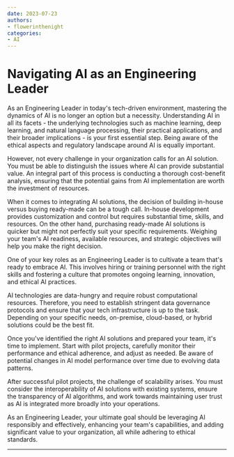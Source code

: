```yaml
---
date: 2023-07-23
authors:
- flowerinthenight
categories:
- AI
---
```


# Navigating AI as an Engineering Leader

As an Engineering Leader in today's tech-driven environment, mastering the dynamics of AI is no longer an option but a necessity. Understanding AI in all its facets - the underlying technologies such as machine learning, deep learning, and natural language processing, their practical applications, and their broader implications - is your first essential step. Being aware of the ethical aspects and regulatory landscape around AI is equally important.

<!-- more -->

However, not every challenge in your organization calls for an AI solution. You must be able to distinguish the issues where AI can provide substantial value. An integral part of this process is conducting a thorough cost-benefit analysis, ensuring that the potential gains from AI implementation are worth the investment of resources.

When it comes to integrating AI solutions, the decision of building in-house versus buying ready-made can be a tough call. In-house development provides customization and control but requires substantial time, skills, and resources. On the other hand, purchasing ready-made AI solutions is quicker but might not perfectly suit your specific requirements. Weighing your team's AI readiness, available resources, and strategic objectives will help you make the right decision.

One of your key roles as an Engineering Leader is to cultivate a team that's ready to embrace AI. This involves hiring or training personnel with the right skills and fostering a culture that promotes ongoing learning, innovation, and ethical AI practices.

AI technologies are data-hungry and require robust computational resources. Therefore, you need to establish stringent data governance protocols and ensure that your tech infrastructure is up to the task. Depending on your specific needs, on-premise, cloud-based, or hybrid solutions could be the best fit.

Once you've identified the right AI solutions and prepared your team, it's time to implement. Start with pilot projects, carefully monitor their performance and ethical adherence, and adjust as needed. Be aware of potential changes in AI model performance over time due to evolving data patterns.

After successful pilot projects, the challenge of scalability arises. You must consider the interoperability of AI solutions with existing systems, ensure the transparency of AI algorithms, and work towards maintaining user trust as AI is integrated more broadly into your operations.

As an Engineering Leader, your ultimate goal should be leveraging AI responsibly and effectively, enhancing your team's capabilities, and adding significant value to your organization, all while adhering to ethical standards.

---
